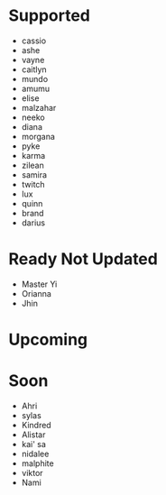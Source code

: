 # Supported
- cassio
- ashe
- vayne
- caitlyn
- mundo
- amumu
- elise
- malzahar
- neeko
- diana
- morgana
- pyke
- karma
- zilean
- samira
- twitch
- lux
- quinn
- brand
- darius

# Ready Not Updated
- Master Yi
- Orianna
- Jhin

# Upcoming

# Soon
- Ahri
- sylas
- Kindred
- Alistar 
- kai' sa
- nidalee
- malphite
- viktor
- Nami
